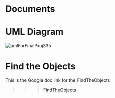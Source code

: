 # Documents

# UML Diagram
![umlForFinalProj335](https://github.com/DroOreos/Documents/assets/129222152/a1f73333-c786-44fd-9b6d-8a0ac44bf279)

# Find the Objects
This is the Google doc link for the FindTheObjects
>>>[FindTheObjects]([https://github.com/lexc24/proj345/files/11203036/avlTree.zip](https://docs.google.com/document/d/12EXhh_eeCMXQL8DPCef3iQhZcnTuk2SHQGaFZUhUWZw/edit?usp=sharing)https://docs.google.com/document/d/12EXhh_eeCMXQL8DPCef3iQhZcnTuk2SHQGaFZUhUWZw/edit?usp=sharing)
